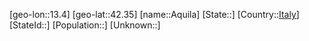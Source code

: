 ﻿---
location: [42.35,13.4]
type: City
tags:
- geo/City


SpocWebEntityId: 28848
isDeleted: false
confidential: public

---
[geo-lon::13.4]
[geo-lat::42.35]
[name::Aquila]
[State::]
[Country::[Italy](geo/Continent/Europe/Italy.md)]
[StateId::]
[Population::]
[Unknown::]

